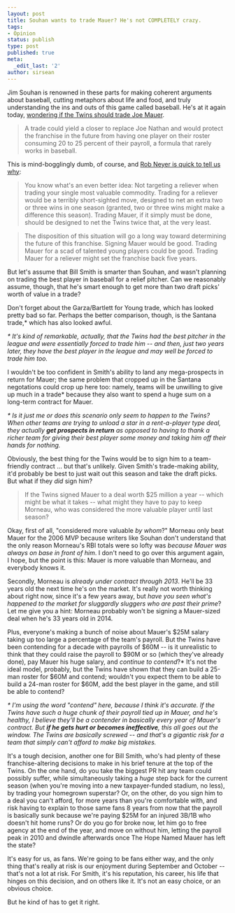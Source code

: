 ```yaml
---
layout: post
title: Souhan wants to trade Mauer? He's not COMPLETELY crazy.
tags:
- Opinion
status: publish
type: post
published: true
meta:
  _edit_last: '2'
author: sirsean
---
```

Jim Souhan is renowned in these parts for making coherent arguments about baseball, cutting metaphors about life and food, and truly understanding the ins and outs of this game called baseball. He's at it again today, [wondering if the Twins should trade Joe Mauer](http://www.startribune.com/sports/twins/87294197.html?elr=KArksUUUU).

> A trade could yield a closer to replace Joe Nathan and would protect the franchise in the future from having one player on their roster consuming 20 to 25 percent of their payroll, a formula that rarely works in baseball.

This is mind-bogglingly dumb, of course, and [Rob Neyer is quick to tell us why](http://espn.go.com/blog/sweetspot/post/_/id/2687/if-you-have-to-trade-joe-mauer):

> You know what's an even better idea: Not targeting a reliever when trading your single most valuable commodity. Trading for a reliever would be a terribly short-sighted move, designed to net an extra two or three wins in one season (granted, two or three wins might make a difference this season). Trading Mauer, if it simply must be done, should be designed to net the Twins twice that, at the very least.

> The disposition of this situation will go a long way toward determining the future of this franchise. Signing Mauer would be good. Trading Mauer for a scad of talented young players could be good. Trading Mauer for a reliever might set the franchise back five years.

But let's assume that Bill Smith is smarter than Souhan, and wasn't planning on trading the best player in baseball for a relief pitcher. Can we reasonably assume, though, that he's smart enough to get more than two draft picks' worth of value in a trade?

Don't forget about the Garza/Bartlett for Young trade, which has looked pretty bad so far. Perhaps the better comparison, though, is the Santana trade,* which has also looked awful.

_* It's kind of remarkable, actually, that the Twins had the best pitcher in the league and were essentially forced to trade him -- and then, just two years later, they have the best player in the league and may well be forced to trade him too._

I wouldn't be too confident in Smith's ability to land any mega-prospects in return for Mauer; the same problem that cropped up in the Santana negotations could crop up here too: namely, teams will be unwilling to give up much in a trade* because they also want to spend a huge sum on a long-term contract for Mauer.

_* Is it just me or does this scenario only seem to happen to the Twins? When other teams are trying to unload a star in a rent-a-player type deal, they actually **get prospects in return** as opposed to having to thank a richer team for giving their best player some money and taking him off their hands for nothing._

Obviously, the best thing for the Twins would be to sign him to a team-friendly contract ... but that's unlikely. Given Smith's trade-making ability, it'd probably be best to just wait out this season and take the draft picks. But what if they _did_ sign him?

> If the Twins signed Mauer to a deal worth $25 million a year -- which might be what it takes -- what might they have to pay to keep Morneau, who was considered the more valuable player until last season?

Okay, first of all, "considered more valuable _by whom_?" Morneau only beat Mauer for the 2006 MVP because writers like Souhan don't understand that the only reason Morneau's RBI totals were so lofty was _because Mauer was always on base in front of him_. I don't need to go over this argument again, I hope, but the point is this: Mauer is more valuable than Morneau, and everybody knows it.

Secondly, Morneau is _already under contract through 2013_. He'll be 33 years old the next time he's on the market. It's really not worth thinking about right now, since it's a few years away, but _have you seen what's happened to the market for sluggardly sluggers who are past their prime_? Let me give you a hint: Morneau probably won't be signing a Mauer-sized deal when he's 33 years old in 2014.

Plus, everyone's making a bunch of noise about Mauer's $25M salary taking up too large a percentage of the team's payroll. But the Twins have been contending for a decade with payrolls of $60M -- is it unrealistic to think that they could raise the payroll to $90M or so (which they've already done), pay Mauer his huge salary, and _continue to contend_?* It's not the ideal model, probably, but the Twins have shown that they can build a 25-man roster for $60M and contend; wouldn't you expect them to be able to build a 24-man roster for $60M, add the best player in the game, and still be able to contend?

_* I'm using the word "contend" here, because I think it's accurate. If the Twins have such a huge chunk of their payroll tied up in Mauer, and he's healthy, I believe they'll be a contender in basically every year of Mauer's contract. But **if he gets hurt or becomes ineffective**, this all goes out the window. The Twins are basically screwed -- and that's a gigantic risk for a team that simply can't afford to make big mistakes._

It's a tough decision, another one for Bill Smith, who's had plenty of these franchise-altering decisions to make in his brief tenure at the top of the Twins. On the one hand, do you take the biggest PR hit any team could possibly suffer, while simultaneously taking a _huge_ step back for the current season (when you're moving into a new taxpayer-funded stadium, no less), by trading your homegrown superstar? Or, on the other, do you sign him to a deal you can't afford, for more years than you're comfortable with, and risk having to explain to those same fans 8 years from now that the payroll is basically sunk because we're paying $25M for an injured 3B/1B who doesn't hit home runs? Or do you go for broke now, let him go to free agency at the end of the year, and move on without him, letting the payroll peak in 2010 and dwindle afterwards once The Hope Named Mauer has left the state?

It's easy for us, as fans. We're going to be fans either way, and the only thing that's really at risk is our enjoyment during September and October -- that's not a lot at risk. For Smith, it's his reputation, his career, his life that hinges on this decision, and on others like it. It's not an easy choice, or an obvious choice.

But he kind of has to get it right.
